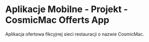 # Aplikacje Mobilne - Projekt - CosmicMac Offerts App

Aplikacja ofertowa fikcyjnej sieci restauracji o nazwie CosmicMac.
